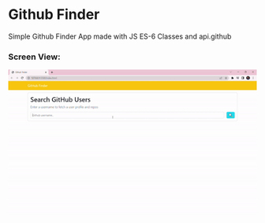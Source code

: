 <h1>Github Finder </h1>

Simple Github Finder App made with JS ES-6 Classes and api.github

<h3>Screen View:</h3>

![](screenn.gif)
